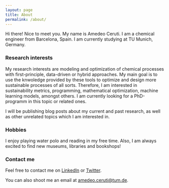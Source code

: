 ```yaml
---
layout: page
title: About
permalink: /about/
---
```


Hi there! Nice to meet you. My name is Amedeo Ceruti. I am a chemical engineer from Barcelona, Spain. I am currently studying at TU Munich, Germany.

### Research interests

My research interests are modeling and optimization of chemical processes with first-principle, data-driven or hybrid approaches. My main goal is to use the knwoledge provided by these tools to optimize and design more sustainable processes of all sorts. Therefore, I am interested in sustainability metrics, programming, mathematical optimization, machine learning models, amongst others. I am currently looking for a PhD-programm in this topic or related ones.

I will be publishing blog posts about my current and past research, as well as other unrelated topics which I am interested in.

### Hobbies

I enjoy playing water polo and reading in my free time. Also, I am always excited to find new museums, libraries and bookshops!

### Contact me

Feel free to contact me on [LinkedIn](https://www.linkedin.com/in/amedeoceruti) or [Twitter](https://twitter.com/AmedeoCeruti). 

You can also shoot me an email at [amedeo.ceruti@tum.de](mailto:amedeo.ceruti@tum.de).

